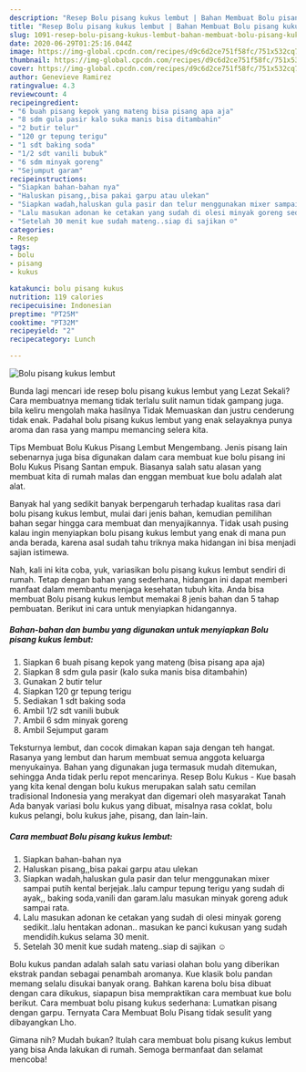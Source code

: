 ```yaml
---
description: "Resep Bolu pisang kukus lembut | Bahan Membuat Bolu pisang kukus lembut Yang Menggugah Selera"
title: "Resep Bolu pisang kukus lembut | Bahan Membuat Bolu pisang kukus lembut Yang Menggugah Selera"
slug: 1091-resep-bolu-pisang-kukus-lembut-bahan-membuat-bolu-pisang-kukus-lembut-yang-menggugah-selera
date: 2020-06-29T01:25:16.044Z
image: https://img-global.cpcdn.com/recipes/d9c6d2ce751f58fc/751x532cq70/bolu-pisang-kukus-lembut-foto-resep-utama.jpg
thumbnail: https://img-global.cpcdn.com/recipes/d9c6d2ce751f58fc/751x532cq70/bolu-pisang-kukus-lembut-foto-resep-utama.jpg
cover: https://img-global.cpcdn.com/recipes/d9c6d2ce751f58fc/751x532cq70/bolu-pisang-kukus-lembut-foto-resep-utama.jpg
author: Genevieve Ramirez
ratingvalue: 4.3
reviewcount: 4
recipeingredient:
- "6 buah pisang kepok yang mateng bisa pisang apa aja"
- "8 sdm gula pasir kalo suka manis bisa ditambahin"
- "2 butir telur"
- "120 gr tepung terigu"
- "1 sdt baking soda"
- "1/2 sdt vanili bubuk"
- "6 sdm minyak goreng"
- "Sejumput garam"
recipeinstructions:
- "Siapkan bahan-bahan nya"
- "Haluskan pisang,,bisa pakai garpu atau ulekan"
- "Siapkan wadah,haluskan gula pasir dan telur menggunakan mixer sampai putih kental berjejak..lalu campur tepung terigu yang sudah di ayak,, baking soda,vanili dan garam.lalu masukan minyak goreng aduk sampai rata."
- "Lalu masukan adonan ke cetakan yang sudah di olesi minyak goreng sedikit..lalu hentakan adonan.. masukan ke panci kukusan yang sudah mendidih.kukus selama 30 menit."
- "Setelah 30 menit kue sudah mateng..siap di sajikan ☺️"
categories:
- Resep
tags:
- bolu
- pisang
- kukus

katakunci: bolu pisang kukus 
nutrition: 119 calories
recipecuisine: Indonesian
preptime: "PT25M"
cooktime: "PT32M"
recipeyield: "2"
recipecategory: Lunch

---
```



![Bolu pisang kukus lembut](https://img-global.cpcdn.com/recipes/d9c6d2ce751f58fc/751x532cq70/bolu-pisang-kukus-lembut-foto-resep-utama.jpg)

Bunda lagi mencari ide resep bolu pisang kukus lembut yang Lezat Sekali? Cara membuatnya memang tidak terlalu sulit namun tidak gampang juga. bila keliru mengolah maka hasilnya Tidak Memuaskan dan justru cenderung tidak enak. Padahal bolu pisang kukus lembut yang enak selayaknya punya aroma dan rasa yang mampu memancing selera kita.

Tips Membuat Bolu Kukus Pisang Lembut Mengembang. Jenis pisang lain sebenarnya juga bisa digunakan dalam cara membuat kue bolu pisang ini Bolu Kukus Pisang Santan empuk. Biasanya salah satu alasan yang membuat kita di rumah malas dan enggan membuat kue bolu adalah alat alat.

Banyak hal yang sedikit banyak berpengaruh terhadap kualitas rasa dari bolu pisang kukus lembut, mulai dari jenis bahan, kemudian pemilihan bahan segar hingga cara membuat dan menyajikannya. Tidak usah pusing kalau ingin menyiapkan bolu pisang kukus lembut yang enak di mana pun anda berada, karena asal sudah tahu triknya maka hidangan ini bisa menjadi sajian istimewa.


Nah, kali ini kita coba, yuk, variasikan bolu pisang kukus lembut sendiri di rumah. Tetap dengan bahan yang sederhana, hidangan ini dapat memberi manfaat dalam membantu menjaga kesehatan tubuh kita. Anda bisa membuat Bolu pisang kukus lembut memakai 8 jenis bahan dan 5 tahap pembuatan. Berikut ini cara untuk menyiapkan hidangannya.

<!--inarticleads1-->

##### Bahan-bahan dan bumbu yang digunakan untuk menyiapkan Bolu pisang kukus lembut:

1. Siapkan 6 buah pisang kepok yang mateng (bisa pisang apa aja)
1. Siapkan 8 sdm gula pasir (kalo suka manis bisa ditambahin)
1. Gunakan 2 butir telur
1. Siapkan 120 gr tepung terigu
1. Sediakan 1 sdt baking soda
1. Ambil 1/2 sdt vanili bubuk
1. Ambil 6 sdm minyak goreng
1. Ambil Sejumput garam


Teksturnya lembut, dan cocok dimakan kapan saja dengan teh hangat. Rasanya yang lembut dan harum membuat semua anggota keluarga menyukainya. Bahan yang digunakan juga termasuk mudah ditemukan, sehingga Anda tidak perlu repot mencarinya. Resep Bolu Kukus - Kue basah yang kita kenal dengan bolu kukus merupakan salah satu cemilan tradisional Indonesia yang merakyat dan digemari oleh masyarakat Tanah Ada banyak variasi bolu kukus yang dibuat, misalnya rasa coklat, bolu kukus pelangi, bolu kukus jahe, pisang, dan lain-lain. 

<!--inarticleads2-->

##### Cara membuat Bolu pisang kukus lembut:

1. Siapkan bahan-bahan nya
1. Haluskan pisang,,bisa pakai garpu atau ulekan
1. Siapkan wadah,haluskan gula pasir dan telur menggunakan mixer sampai putih kental berjejak..lalu campur tepung terigu yang sudah di ayak,, baking soda,vanili dan garam.lalu masukan minyak goreng aduk sampai rata.
1. Lalu masukan adonan ke cetakan yang sudah di olesi minyak goreng sedikit..lalu hentakan adonan.. masukan ke panci kukusan yang sudah mendidih.kukus selama 30 menit.
1. Setelah 30 menit kue sudah mateng..siap di sajikan ☺️


Bolu kukus pandan adalah salah satu variasi olahan bolu yang diberikan ekstrak pandan sebagai penambah aromanya. Kue klasik bolu pandan memang selalu disukai banyak orang. Bahkan karena bolu bisa dibuat dengan cara dikukus, siapapun bisa mempraktikan cara membuat kue bolu berikut. Cara membuat bolu pisang kukus sederhana: Lumatkan pisang dengan garpu. Ternyata Cara Membuat Bolu Pisang tidak sesulit yang dibayangkan Lho. 

Gimana nih? Mudah bukan? Itulah cara membuat bolu pisang kukus lembut yang bisa Anda lakukan di rumah. Semoga bermanfaat dan selamat mencoba!
